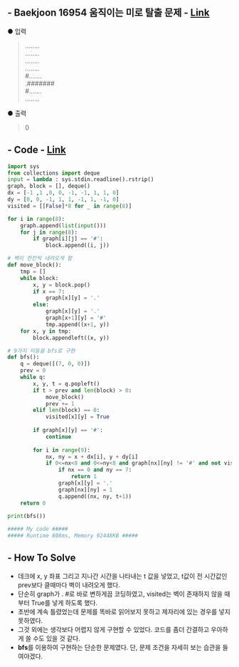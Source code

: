 ## - Baekjoon 16954 움직이는 미로 탈출 문제 - [Link](https://www.acmicpc.net/problem/16954)
● 입력  
>........  
........  
........  
........  
#.......  
.#######  
#.......  
........

● 출력
> 0

## - Code - [Link](https://github.com/imtaesuu/AlgorithmPractice_with_Python/blob/main/Graph_Traversal/Baekjoon_16954/Baekjoon_16954.py)

```python
import sys
from collections import deque
input = lambda : sys.stdin.readline().rstrip()
graph, block = [], deque()
dx = [-1 ,1 ,0, 0, -1, -1, 1, 1, 0]
dy = [0, 0, -1, 1, 1, -1, 1, -1, 0]
visited = [[False]*8 for _ in range(8)]

for i in range(8):
    graph.append(list(input()))
    for j in range(8):
        if graph[i][j] == '#':
            block.append((i, j))

# 벽이 한칸씩 내려오게 함
def move_block():
    tmp = []
    while block:
        x, y = block.pop()
        if x == 7:
            graph[x][y] = '.'
        else:
            graph[x][y] = '.'
            graph[x+1][y] = '#'
            tmp.append((x+1, y))
    for x, y in tmp:
        block.appendleft((x, y))

# 9가지 이동을 bfs로 구현
def bfs():
    q = deque([(7, 0, 0)])
    prev = 0
    while q:
        x, y, t = q.popleft()
        if t > prev and len(block) > 0:
            move_block()
            prev += 1
        elif len(block) == 0:
            visited[x][y] = True
        
        if graph[x][y] == '#':
            continue
        
        for i in range(9):
            nx, ny = x + dx[i], y + dy[i]  
            if 0<=nx<8 and 0<=ny<8 and graph[nx][ny] != '#' and not visited[nx][ny]:
                if nx == 0 and ny == 7:
                    return 1
                graph[x][y] = '.'
                graph[nx][ny] = 1
                q.append((nx, ny, t+1))  
    return 0

print(bfs())    
	
##### My code #####
##### Runtime 808ms, Memory 92448KB #####
```

## - **How To Solve**
- 데크에 x, y 좌표 그리고 지나간 시간을 나타내는 t 값을 넣었고, t값이 전 시간값인 prev보다 클때마다 벽이 내려오게 했다.
- 단순히 graph가 . #로 바로 변하게끔 코딩하였고, visited는 벽이 존재하지 않을 때부터 True를 넣게 하도록 했다.
- 초반에 계속 틀렸었는데 문제를 똑바로 읽어보지 못하고 제자리에 있는 경우를 넣지 못하였다.
- 그것 외에는 생각보다 어렵지 않게 구현할 수 있었다. 코드를 좀더 간결하고 우아하게 쓸 수도 있을 것 같다.
- **bfs**를 이용하여 구현하는 단순한 문제였다. 단, 문제 조건을 자세히 보는 습관을 들여야겠다.